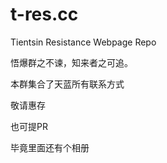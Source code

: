 # t-res.cc
Tientsin Resistance Webpage Repo




悟爆群之不谏，知来者之可追。

本群集合了天蓝所有联系方式

敬请惠存

也可提PR

毕竟里面还有个相册


